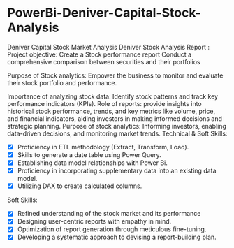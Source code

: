 # PowerBi-Deniver-Capital-Stock-Analysis
Deniver Capital Stock Market Analysis
Deniver Stock Analysis Report :
Project objective:
Create a Stock performance report
Conduct a comprehensive comparison between securities and their portfolios

Purpose of Stock analytics: Empower the business to monitor and evaluate their stock portfolio and performance.

Importance of analyzing stock data: Identify stock patterns and track key performance indicators (KPIs).
Role of reports:  provide insights into historical stock performance, trends, and key metrics like volume, price, and financial indicators, aiding investors in making informed decisions and strategic planning.
Purpose of stock analytics: Informing investors, enabling data-driven decisions, and monitoring market trends.
Technical & Soft Skills:
- [x]	Proficiency in ETL methodology (Extract, Transform, Load).
- [x]	Skills to generate a date table using Power Query.
- [x]	Establishing data model relationships with Power Bi.
- [x]	Proficiency in incorporating supplementary data into an existing data model.
- [x]	Utilizing DAX to create calculated columns.

Soft Skills:
- [x]	Refined understanding of the stock market and its performance
- [x]	Designing user-centric reports with empathy in mind.
- [x]	Optimization of report generation through meticulous fine-tuning.
- [x]	Developing a systematic approach to devising a report-building plan.
